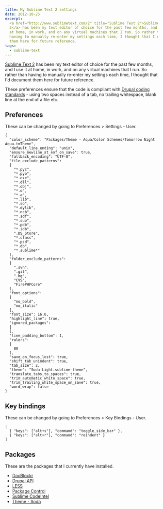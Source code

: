 ```yaml
---
title: My Sublime Text 2 settings
date: 2012-10-25
excerpt:
  <a href="http://www.sublimetext.com/2" title="Sublime Text 2">Sublime Text
  2</a> has been my text editor of choice for the past few months, and I use it
  at home, in work, and on any virtual machines that I run. So rather than
  having to manually re-enter my settings each time, I thought that I'd document
  them here for future reference.
tags:
  - sublime-text
---
```


[Sublime Text 2](http://www.sublimetext.com/2) has been my text editor of choice
for the past few months, and I use it at home, in work, and on any virtual
machines that I run. So rather than having to manually re-enter my settings each
time, I thought that I'd document them here for future reference.

These preferences ensure that the code is compliant with
[Drupal coding standards](http://drupal.org/coding-standards 'Drupal coding standards on Drupal.org') -
using two spaces instead of a tab, no trailing whitespace, blank line at the end
of a file etc.

## Preferences

These can be changed by going to Preferences > Settings - User.

```language-json
{
  "color_scheme": "Packages/Theme - Aqua/Color Schemes/Tomorrow Night Aqua.tmTheme",
  "default_line_ending": "unix",
  "ensure_newline_at_eof_on_save": true,
  "fallback_encoding": "UTF-8",
  "file_exclude_patterns":
  [
    "*.pyc",
    "*.pyo",
    "*.exe",
    "*.dll",
    "*.obj",
    "*.o",
    "*.a",
    "*.lib",
    "*.so",
    "*.dylib",
    "*.ncb",
    "*.sdf",
    "*.suo",
    "*.pdb",
    "*.idb",
    ".DS_Store",
    "*.class",
    "*.psd",
    "*.db",
    "*.sublime*"
  ],
  "folder_exclude_patterns":
  [
    ".svn",
    ".git",
    ".hg",
    "CVS",
    "FirePHPCore"
  ],
  "font_options":
  [
    "no_bold",
    "no_italic"
  ],
  "font_size": 16.0,
  "highlight_line": true,
  "ignored_packages":
  [
  ],
  "line_padding_bottom": 1,
  "rulers":
  [
    80
  ],
  "save_on_focus_lost": true,
  "shift_tab_unindent": true,
  "tab_size": 2,
  "theme": "Soda Light.sublime-theme",
  "translate_tabs_to_spaces": true,
  "trim_automatic_white_space": true,
  "trim_trailing_white_space_on_save": true,
  "word_wrap": false
}
```

## Key bindings

These can be changed by going to Preferences > Key Bindings - User.

```language-json
[
  { "keys": ["alt+s"], "command": "toggle_side_bar" },
  { "keys": ["alt+r"], "command": "reindent" }
]
```

## Packages

These are the packages that I currently have installed.

- [DocBlockr](https://github.com/spadgos/sublime-jsdocs 'DocBlockr on GitHub')
- [Drupal API](https://github.com/BrianGilbert/Sublime-Text-2-Goto-Drupal-API)
- [LESS](https://github.com/danro/LESS-sublime)
- [Package Control](http://wbond.net/sublime_packages/package_control)
- [Sublime CodeIntel](http://github.com/Kronuz/SublimeCodeIntel)
- [Theme - Soda](https://github.com/buymeasoda/soda-theme)
